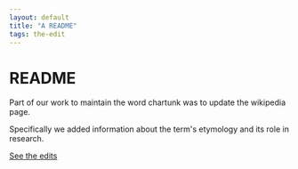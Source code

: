 ```yaml
---
layout: default
title: "A README"
tags: the-edit
---
```


# README

Part of our work to maintain the word chartunk was to update the wikipedia page.

Specifically we added information about the term's etymology and its role in research.

[See the edits](https://en.wikipedia.org/w/index.php?title=Chartjunk&oldid=1036639279)
